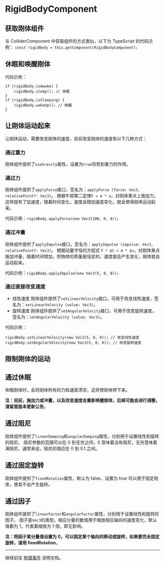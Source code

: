 # RigidBodyComponent

## 获取刚体组件

与 ColliderComponent 中获取组件的方式类似，以下为 TypeScript 的代码示例：
`const rigidBody = this.getComponent(RigidBodyComponent);`

## 休眠和唤醒刚体

代码示例：

```
if (rigidBody.isAwake) {
    rigidBody.sleep(); // 休眠
}
if (rigidBody.isSleeping) {
    rigidBody.wakeUp(); // 唤醒
}
```

## 让刚体运动起来

让刚体运动，需要改变刚体的速度，目前改变刚体的速度有以下几种方式：

### 通过重力

刚体组件提供了`useGravity`属性，设置为`true`将受到重力的作用。

### 通过力

刚体组件提供了`applyForce`接口，签名为：`applyForce (force: Vec3, relativePoint?: Vec3)`。
根据牛顿第二定律`F = m * a`，对刚体某点上施加力，这样就有了加速度，随着时间变化，速度会随加速度变化，就会使得刚体运动起来。

代码示例：`rigidBody.applyForce(new Vec3(200, 0, 0));`

### 通过冲量

刚体组件提供了`applyImpulse`接口，签名为：`applyImpulse (impulse: Vec3, relativePoint?: Vec3)`。
根据动量守恒的方程式 `F * Δt = m * Δv`，对刚体某点施加冲量，随着时间增加，但物体的质量是恒定的，速度就会产生变化，刚体就会运动起来。

代码示例：`rigidBody.applyImpulse(new Vec3(5, 0, 0));`

### 通过直接改变速度

- 线性速度
刚体组件提供了`setLinearVelocity`接口，可用于改变线性速度，签名为：`setLinearVelocity (value: Vec3)`。
- 旋转速度
刚体组件提供了`setAngularVelocity`接口，可用于改变旋转速度，签名为：`setAngularVelocity (value: Vec3)`。

代码示例：

```
rigidBody.setLinearVelocity(new Vec3(5, 0, 0)); // 改变线性速度
rigidBody.setAngularVelocity(new Vec3(5, 0, 0)); // 改变旋转速度
```

## 限制刚体的运动

## 通过休眠

休眠刚体时，会将刚体所有的力和速度清空，这将使刚体停下来。

**注：目前，施加力或冲量，以及改变速度会重新唤醒刚体，后续可能会进行调整，请留意版本更新公告**。

## 通过阻尼

刚体组件提供了`linearDamping`和`angularDamping`属性，分别用于设置线性和旋转的阻尼。
阻尼参数的范围可以在 0 到无穷之间，0 意味着没有阻尼，无穷意味着满阻尼，通常来说，阻尼的值应在 0 到 0.1 之间。

## 通过固定旋转

刚体组件提供了`fixedRotation`属性，默认为 false，设置为 true 可以用于固定刚体，使其不会产生旋转。

## 通过因子

刚体组件提供了`linearFactor`和`angularFactor`属性，分别用于设置线性和旋转的因子。
因子是`Vec3`的类型，相应分量的数值用于缩放相应轴向的速度变化，默认值都为 1，代表着缩放为 1 倍，即无影响。

**注：将因子某分量值设置为 0，可以固定某个轴向的移动或旋转，如果要完全固定旋转，请用 fixedRotation**。

---

继续前往 [物理事件](physics-event.md) 说明文档。
